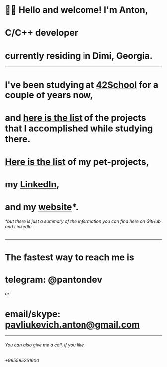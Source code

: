 # 👋🏼 Hello and welcome! I'm Anton,
# C/C++ developer 
# currently residing in Dimi, Georgia.
***
# I've been studying at [42School](https://42.fr/en/homepage/) for a couple of years now, 
# and [here is the list](https://github.com/itonyluke/21_42_school_projects) of the projects that I accomplished while studying there.
# [Here is the list](https://github.com/itonyluke/pet_projects) of my pet-projects,
# my [LinkedIn](https://www.linkedin.com/in/pantondev/),
# and my [website](https://panton.dev/)*.
###### *but there is just a summary of the information you can find here on GitHub and LinkedIn.
***
# The fastest way to reach me is
# telegram: @pantondev
###### or
# email/skype: pavliukevich.anton@gmail.com
***
###### You can also give me a call, if you like.
###### +995595251600
